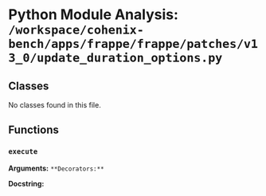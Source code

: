 # Python Module Analysis: `/workspace/cohenix-bench/apps/frappe/frappe/patches/v13_0/update_duration_options.py`

## Classes

No classes found in this file.


## Functions

### `execute`
**Arguments:** ``
**Decorators:** ``

**Docstring:**
```

```

